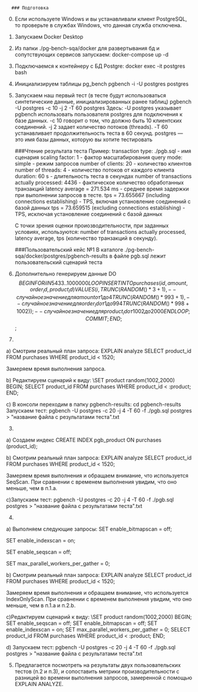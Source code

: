 	  ### Подготовка
0. Если используете Windows и вы устанавливали клиент PostgreSQL, то проверьте в службах Windows, что данная служба отключена.

1. Запускаем Docker Desktop

2. Из папки ./pg-bench-sqa/docker для развертывания бд и сопутствующих сервисов запускаем:
docker-compose up -d

3. Подключаемся к контейнеру с БД Postgre:
docker exec -it postgres bash

4. Инициализируем таблицы pg_bench
pgbench -i -U postgres postgres

5. Запускаем наш первый тест (в тесте будут использоваться синтетические данные, инициализированных ранее таблиц) 
pgbench -U postgres -c 10 -j 2 -T 60 postgres
Здесь:
 -U postgres указывает pgbench использовать пользователя postgres для подключения к базе данных.
 -c 10 говорит о том, что должно быть 10 клиентских соединений.
 -j 2 задает количество потоков (threads).
 -T 60 устанавливает продолжительность теста в 60 секунд.
 postgres — это имя базы данных, которую вы хотите тестировать
 
 
	  ###Чтение результата теста
Пример:
transaction type: ./pgb.sql  - имя сценария
scaling factor: 1            - фактор масштабирования
query mode: simple	         - режим запросов
number of clients: 20		 - количество клиентов
number of threads: 4		 - количество потоков от каждого клиента
duration: 60 s	        	 - длительность теста в секундах
number of transactions actually processed: 4436	- фактическое количество обработанных транзакций
latency average = 271.534 ms	-  среднее время задержки при выполнении запросов в тесте.
tps = 73.655667 (including connections establishing)	- TPS, включая установление соединений с базой данных
tps = 73.659515 (excluding connections establishing)	- TPS, исключая установление соединений с базой данных
 
	С точки зрения оценки проиозводительности, при заданных условиях, используются: number of transactions actually processed, latency average, tps (количество транзакций в секунду).
 
 
      ###Пользовательский кейс №1
В каталоге ./pg-bench-sqa/docker/postgres/pgbench-results в файле pgb.sql лежит пользовательский сценарий теста

1. Дополнительно генерируем данные 
DO $$
BEGIN
    FOR i IN 5433..1000000 LOOP
        INSERT INTO purchases (id, amount, order_id, product_id)
        VALUES (i,
                TRUNC(RANDOM() * 3 + 1), -- случайное значение для amount от 1 до 4
                TRUNC(RANDOM() * 993 + 1), -- случайное значение для order_id от 1 до 994
                TRUNC(RANDOM() * 998 + 1002)); -- случайное значение для product_id от 1002 до 2000
    END LOOP;
    COMMIT;
END;
$$;

2. 

a) Смотрим реальный план запроса: EXPLAIN analyze SELECT product_id FROM purchases WHERE product_id < 1520;

Замеряем время выполнения запроса.

b) Редактируем сценарий к виду:
\SET product random(1002,2000) 
BEGIN;
SELECT product_id FROM purchases WHERE product_id < :product;
END;

c) 
В консоли переходим в папку pgbench-results:  cd pgbench-results
Запускаем тест: pgbench -U postgres -c 20 -j 4 -T 60 -f ./pgb.sql postgres > "название файла с результатами теста".txt

3. 
a) Создаем индекс
CREATE INDEX pgb_product ON purchases (product_id);

b) Смотрим реальный план запроса:
EXPLAIN analyze SELECT product_id FROM purchases WHERE product_id < 1520;

Замеряем время выполнения и обращаем внимание, что используется SeqScan.
При сравнении с временем выполнения увидим, что оно меньше, чем в п.1.а.

c)Запускаем тест: pgbench -U postgres -c 20 -j 4 -T 60 -f ./pgb.sql postgres > "название файла с результатами теста".txt

4.
a) Выполняем следующие запросы:
SET enable_bitmapscan = off;

SET enable_indexscan = on;

SET enable_seqscan = off;

SET max_parallel_workers_per_gather = 0;

b) Смотрим реальный план запроса:
EXPLAIN analyze SELECT product_id FROM purchases WHERE product_id < 1520;

Замеряем время выполнения и обращаем внимание, что используется IndexOnlyScan.
При сравнении с временем выполнения увидим, что оно меньше, чем в п.1.а и п.2.b.

с)Редактируем сценарий к виду:
\SET product random(1002,2000) 
BEGIN;
SET enable_seqscan = off;
SET enable_bitmapscan = off;
SET enable_indexscan = on;
SET max_parallel_workers_per_gather = 0;
SELECT product_id FROM purchases WHERE product_id < :product;
END;

d) Запускаем тест: pgbench -U postgres -c 20 -j 4 -T 60 -f ./pgb.sql postgres > "название файла с результатами теста".txt

5. Предлагается посмотреть на результаты двух пользовательских тестов (п.2 и п.3), и сопоставить метрики производительности с разницей во
времени выполнения запросов, замеренной с помощью EXPLAIN ANALYZE.